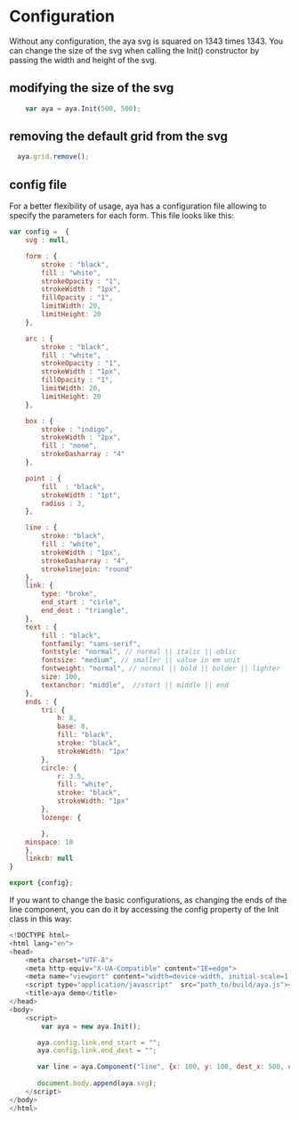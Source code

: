 # Configuration

<p>
    Without any configuration, the aya svg is squared on 1343 times 1343.
    You can change the size of the svg when calling the Init() constructor by passing the width and height of the svg.
</p>

## modifying the size of the svg

```js
    var aya = aya.Init(500, 500);
```
##  removing the default grid from the svg

```js
  aya.grid.remove();
```

## config file

<p>
    For a better flexibility of usage, aya has a configuration file allowing to specify the parameters for each form.
    This file looks like this:
</p>

```js
var config =  {
    svg : null,

    form : {
        stroke : "black",
        fill : "white",
        strokeOpacity : "1",
        strokeWidth : "1px",
        fillOpacity : "1",
        limitWidth: 20,
        limitHeight: 20
    },

    arc : {
        stroke : "black",
        fill : "white",
        strokeOpacity : "1",
        strokeWidth : "1px",
        fillOpacity : "1",
        limitWidth: 20,
        limitHeight: 20
    },

    box : {
        stroke : "indigo",
        strokeWidth : "2px",
        fill : "none",
        strokeDasharray : "4"
    },

    point : {
        fill  : "black",
        strokeWidth : "1pt",
        radius : 3,
    },

    line : {
        stroke: "black",
        fill : "white",
        strokeWidth : "1px",
        strokeDasharray : "4",
        strokelinejoin: "round"
    },
    link: {
	    type: "broke",
        end_start : "cirle",
        end_dest : "triangle",
    },
    text : {
        fill : "black",
        fontfamily: "sans-serif",
        fontstyle: "normal", // normal || italic || oblic
        fontsize: "medium", // smaller || value in em unit
        fontweight: "normal", // normal || bold || bolder || lighter
        size: 100,
        textanchor: "middle",  //start || middle || end 
    },
    ends : {
        tri: {
            h: 8,
            base: 8,
            fill: "black",
            stroke: "black",
            strokeWidth: "1px"
        },
        circle: {
            r: 3.5,
            fill: "white",
            stroke: "black",
            strokeWidth: "1px"
        },
        lozenge: {

        },
	minspace: 10
    },
    linkcb: null
}

export {config};
```

<p>
    If you want to change the basic configurations, as changing the ends of the line component, 
you can do it by accessing the config property of the Init class in this way:
</p>

```js
<!DOCTYPE html>
<html lang="en">
<head>
    <meta charset="UTF-8">
    <meta http-equiv="X-UA-Compatible" content="IE=edge">
    <meta name="viewport" content="width=device-width, initial-scale=1.0">
    <script type="application/javascript"  src="path_to/build/aya.js"></script>
    <title>aya demo</title>
</head>
<body>
    <script>
        var aya = new aya.Init();

       aya.config.link.end_start = "";
       aya.config.link.end_dest = "";

       var line = aya.Component("line", {x: 100, y: 100, dest_x: 500, dest_y: 200});
      
       document.body.append(aya.svg);
    </script>
</body>
</html>
```

